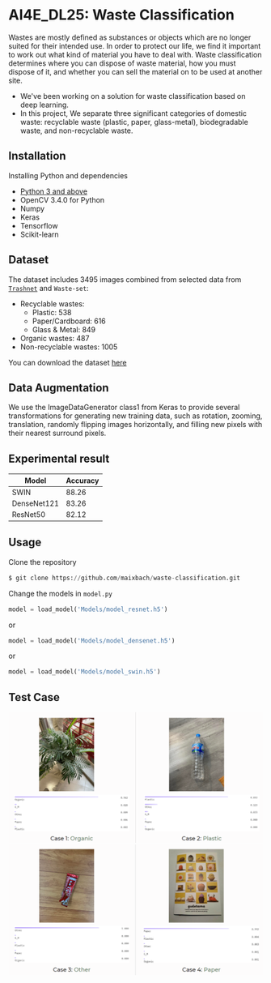 # AI4E_DL25: Waste Classification

Wastes are mostly defined as substances or objects which are no longer suited for their intended use. In order to protect our life, we find it important to work out what kind of material you have to deal with. Waste classification determines where you can dispose of waste material, how you must dispose of it, and whether you can sell the material on to be used at another site.

- We've been working on a solution for waste classification based on deep learning. 
- In this project, We separate three significant categories of domestic waste: recyclable waste (plastic, paper, glass-metal), biodegradable waste, and non-recyclable waste.

## Installation

Installing Python and dependencies
- [Python 3 and above](https://www.python.org/downloads/)
- OpenCV 3.4.0 for Python
- Numpy
- Keras
- Tensorflow
- Scikit-learn

## Dataset
The dataset includes 3495 images combined from selected data from [`Trashnet`](https://github.com/garythung/trashnet) and `Waste-set`:
* Recyclable wastes:
    *  Plastic: 538
    * Paper/Cardboard: 616
    * Glass & Metal: 849
* Organic wastes: 487
* Non-recyclable wastes: 1005

You can download the dataset [here](https://drive.google.com/drive/folders/1hUY6GpxLOWvIM1tLDI8LoUQ_ktDp0mIl?fbclid=IwAR3rRosmKQEkzmxamvPTpGGwWTjEWes-7CGJR_SmUoRUj6poEOPRvGdhcXE)

## Data Augmentation
We use the ImageDataGenerator class1 from Keras to provide several transformations for generating new training data, such as rotation, zooming, translation, randomly flipping images horizontally, and filling new pixels with their nearest surround pixels.

## Experimental result
Model         | Accuracy
------------- | -------------
SWIN | 88.26
DenseNet121  | 83.26
ResNet50  | 82.12

## Usage

Clone the repository

```python
$ git clone https://github.com/maixbach/waste-classification.git
```

Change the models in `model.py` 

```python
model = load_model('Models/model_resnet.h5')
```
or 
```python
model = load_model('Models/model_densenet.h5')
```
or
```python
model = load_model('Models/model_swin.h5')
```

## Test Case
![This is an image](https://github.com/maixbach/waste-classification/blob/main/images/Test/case_1_2.png)
![This is an image](https://github.com/maixbach/waste-classification/blob/main/images/Test/case_3_4.png)


